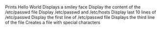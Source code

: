 Prints Hello World
Displays a smiley face
Display the content of the /etc/passwd file
Display /etc/passwd and /etc/hosts
Display last 10 lines of /etc/passwd
Display the first line of /etc/passwd file
Displays the third line of the file
Creates a file with special characters
